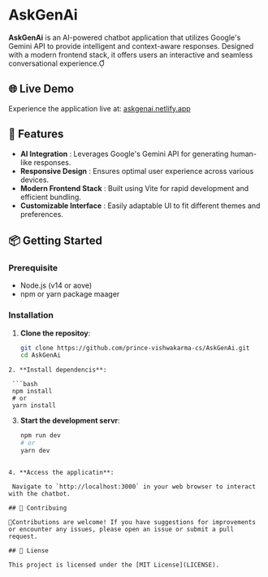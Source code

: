 # AskGenAi

**AskGenAi** is an AI-powered chatbot application that utilizes Google's Gemini API to provide intelligent and context-aware responses. Designed with a modern frontend stack, it offers users an interactive and seamless conversational experience.

## 🌐 Live Demo

Experience the application live at: [askgenai.netlify.app](https://askgenai.netlify.app)

## 🚀 Features

- **AI Integration** : Leverages Google's Gemini API for generating human-like responses.
- **Responsive Design** : Ensures optimal user experience across various devices.
- **Modern Frontend Stack** : Built using Vite for rapid development and efficient bundling.
- **Customizable Interface** : Easily adaptable UI to fit different themes and preferences.


## 📦 Getting Started

### Prerequisite

- Node.js (v14 or aove)
- npm or yarn package maager

### Installation
1. **Clone the repositoy**:

   ```bash
   git clone https://github.com/prince-vishwakarma-cs/AskGenAi.git
   cd AskGenAi
  ```
2. **Install dependencis**:

   ```bash
   npm install
   # or
   yarn install
  ```

3. **Start the development servr**:

   ```bash
   npm run dev
   # or
   yarn dev
  ```

4. **Access the applicatin**:

   Navigate to `http://localhost:3000` in your web browser to interact with the chatbot.

## 🤝 Contribuing

Contributions are welcome! If you have suggestions for improvements or encounter any issues, please open an issue or submit a pull request.

## 📄 Liense

This project is licensed under the [MIT License](LICENSE).

